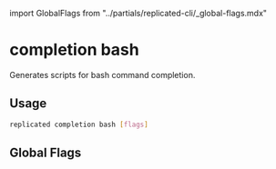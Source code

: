 import GlobalFlags from "../partials/replicated-cli/_global-flags.mdx"

# completion bash

Generates scripts for bash command completion.

## Usage

```bash
replicated completion bash [flags]
```

## Global Flags

<GlobalFlags/>